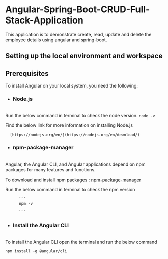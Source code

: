 # Angular-Spring-Boot-CRUD-Full-Stack-Application

This application is to demonstrate create, read, update and delete the employee details using angular and spring-boot.

## Setting up the local environment and workspace

## Prerequisites

To install Angular on your local system, you need the following:

* ### Node.js
\
      Run the below command in terminal to check the node version.
        ```
        node -v
        ```

   Find the below link for more information on installing Node.js

      [https://nodejs.org/en/](https://nodejs.org/en/download/)
  
* ### npm-package-manager
 \
   Angular, the Angular CLI, and Angular applications depend on npm packages for many features and functions. 
   
   To download and install npm packages : [npm-package-manager](https://docs.npmjs.com/cli/v7/commands/npm-install)
   
   Run the below command in terminal to check the npm version
   
          ```
          npm -v
   
          ```
* ### Install the Angular CLI
\
   To install the Angular CLI open the terminal and run the below command
   
   ```
   npm install -g @angular/cli
   ```
   
   
  
   
